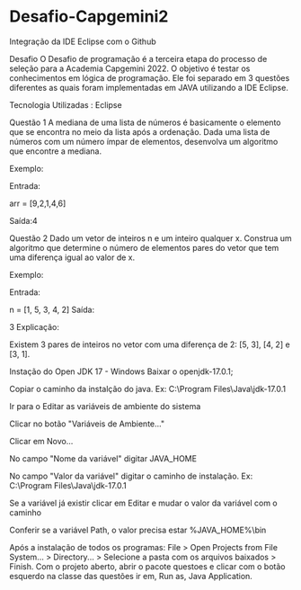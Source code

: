 # Desafio-Capgemini2
Integração da IDE Eclipse com o Github

Desafio
O Desafio de programação é a terceira etapa do processo de seleção para a Academia Capgemini 2022. O objetivo é testar os conhecimentos em lógica de programação. Ele foi separado em 3 questões diferentes as quais foram implementadas em JAVA utilizando a IDE Eclipse.

Tecnologia Utilizadas : Eclipse 

Questão 1
A mediana de uma lista de números é basicamente o elemento que se encontra no meio da lista após a ordenação. Dada uma lista de números com um número ímpar de elementos, desenvolva um algoritmo que encontre a mediana.

Exemplo:

Entrada:

arr = [9,2,1,4,6]

Saída:4


Questão 2
Dado um vetor de inteiros n e um inteiro qualquer x. Construa um algoritmo que determine o número de elementos pares do vetor que tem uma diferença igual ao valor de x.

Exemplo:

Entrada:

n = [1, 5, 3, 4, 2]
Saída:

3
Explicação:

Existem 3 pares de inteiros no vetor com uma diferença de 2: [5, 3], [4, 2] e [3, 1].



Instação do Open JDK 17 - Windows
Baixar o openjdk-17.0.1;

Copiar o caminho da instalção do java. Ex: C:\Program Files\Java\jdk-17.0.1

Ir para o Editar as variáveis de ambiente do sistema

Clicar no botão "Variáveis de Ambiente..."

Clicar em Novo...

No campo "Nome da variável" digitar JAVA_HOME

No campo "Valor da variável" digitar o caminho de instalação. Ex: C:\Program Files\Java\jdk-17.0.1

Se a variável já existir clicar em Editar e mudar o valor da variável com o caminho

Conferir se a variável Path, o valor precisa estar %JAVA_HOME%\bin

Após a instalação de todos os programas:
File > Open Projects from File System... > Directory... > Selecione a pasta com os arquivos baixados > Finish. Com o projeto aberto, abrir o pacote questoes e clicar com o botão esquerdo na classe das questões ir em, Run as, Java Application.
